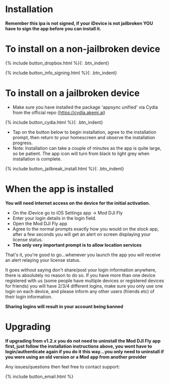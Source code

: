 # Installation

**Remember this ipa is not signed, if your iDevice is not jailbroken YOU have to sign the app before you can install it.**

# To install on a non-jailbroken device

{% include button_dropbox.html %}{: .btn_indent}

{% include button_info_signing.html %}{: .btn_indent}

# To install on a jailbroken device

* Make sure you have installed the package 'appsync unified' via Cydia from the official repo (https://cydia.akemi.ai)

{% include button_cydia.html %}{: .btn_indent}

* Tap on the button below to begin installation, agree to the installation prompt, then return to your homescreen and observe the installation progress.
* Note: Installation can take a couple of minutes as the app is quite large, so be patient. The app icon will turn from black to light grey when installation is complete.

{% include button_jailbreak_install.html %}{: .btn_indent}

# When the app is installed

**You will need internet access on the device for the initial activation.**

* On the iDevice go to iOS Settings app -> Mod DJI Fly
* Enter your login details in the login field.
* Open the Mod DJI Fly app
* Agree to the normal prompts exactly how you would on the stock app, after a few seconds you will get an alert on screen displaying your license status.
* **The only very important prompt is to allow location services**



That's it, you're good to go...whenever you launch the app you will receive an alert relaying your license status.

It goes without saying don't share/post your login information anywhere, there is absolutely no reason to do so.
If you have more than one device registered with us (some people have multiple devices or registered devices for friends) you will have 2/3/4 different logins, make sure you only use one login on each device, and please inform any other users (friends etc) of their login information.

**Sharing logins will result in your account being banned**

# Upgrading

**If upgrading from v1.2.x you do not need to uninstall the Mod DJI Fly app first, just follow the installation instructions above, you wont have to login/authenticate again if you do it this way...you only need to uninstall if you were using an old version or a Mod app from another provider**




Any issues/questions then feel free to contact support:

{% include button_email.html %}

